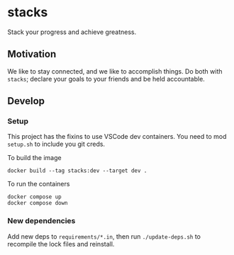 # stacks
Stack your progress and achieve greatness.

## Motivation
We like to stay connected, and we like to accomplish things. Do both with `stacks`; declare your goals to your friends and be held accountable.

## Develop

### Setup
This project has the fixins to use VSCode dev containers.
You need to mod `setup.sh` to include you git creds.

To build the image
```
docker build --tag stacks:dev --target dev .
```

To run the containers
```
docker compose up
docker compose down
```


### New dependencies
Add new deps to `requirements/*.in`, then run `./update-deps.sh` to recompile the lock files and reinstall.

